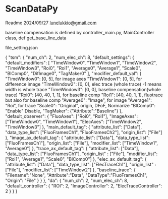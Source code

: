 # ScanDataPy
Readme 2024/09/27 lunelukkio@gmail.com


baseline compensation is defined by controller_main.py, MainController class, def get_base_line_data

file_setting.json

{
  "tsm": {
    "num_ch": 2,
    "num_elec_ch": 8,
    "default_settings": {
      "default_modifiers": [
        "TimeWindow0",
        "TimeWindow1",
        "TimeWindow2",
        "TimeWindow3",
        "Roi0",
        "Roi1",
        "Average0",
        "Average1",
        "Scale0",
        "BlComp0",
        "DifImage0",
        "TagMaker0"
      ],
      "modifier_default_val": {
          "TimeWindow0": [0, 5],   for image  axes
          "TimeWindow1": [0, 5],   for difference image
          "TimeWindow2": [0, 0],  elec trace (whole trace)  -1 means width is whole trace
          "TimeWindow3": [0, 0],  baseline compensation(whole trace)
          "Roi0": [40, 40, 1, 1],  for baseline comp
          "Roi1": [40, 40, 1, 1],   fluotrace but also for baseline comp
          "Average0": "Image",  for image
          "Average1": "Roi",    for trace
          "Scale0": "Original",  origin, DFoF, Normarize
          "BlComp0": "Enable"    Disable, 
          "TagMaker": {"Attribute":"Baseline"}
      },
      "default_observer": {
        "FluoAxes": ["Roi0", "Roi1"],
        "ImageAxes": ["TimeWindow0", "TimeWindow1"],
        "ElecAxes": ["TimeWindow2", "TimeWindow3"]
      },
      "main_default_tag": {
        "attribute_list": ["Data"],
        "data_type_list": ["FluoFramesCh1", "FluoFramesCh2"],
        "origin_list": ["File"]
      },
      "image_ax_default_tag": {
        "attribute_list": ["Data"],
        "data_type_list": ["FluoFramesCh1"],
        "origin_list": ["File"],
        "modifier_list": ["TimeWindow1", "Average0"]
      },
      "trace_ax_default_tag": {
        "attribute_list": ["Data"],
        "data_type_list": ["FluoFramesCh1"],
        "origin_list" : ["File"],
        "modifier_list": ["Roi1", "Average1", "Scale0", "BlComp0"]
      },
      "elec_ax_default_tag": {
        "attribute_list": ["Data"],
        "data_type_list": ["ElecTraceCh1"],
        "origin_list" : ["File"],
        "modifier_list": ["TimeWindow2"]
      },
      "baseline_trace": {
        "Filename":"None",
        "Attribute":"Data",
        "DataType":"FluoFramesCh1",
        "Origin": "File"
      }
    }
  },
  "da": {
    "num_ch": 2,
    "num_elec_ch": 8,
    "default_controller": {
      "ROI": 2,
      "ImageController": 2,
      "ElecTraceController": 2
    }
  }
}
